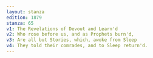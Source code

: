 ```yaml
---
layout: stanza
edition: 1879
stanza: 65
v1: The Revelations of Devout and Learn'd
v2: Who rose before us, and as Prophets burn'd,
v3: Are all but Stories, which, awoke from Sleep
v4: They told their comrades, and to Sleep return'd.
---
```

